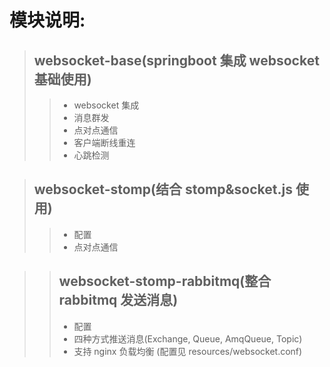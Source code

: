 # 模块说明:
> ## websocket-base(springboot 集成 websocket 基础使用)
> > - websocket 集成
> > - 消息群发
> > - 点对点通信
> > - 客户端断线重连
> > - 心跳检测

> ## websocket-stomp(结合 stomp&socket.js 使用)
> > - 配置
> > - 点对点通信

>> ## websocket-stomp-rabbitmq(整合 rabbitmq 发送消息)
 > > - 配置
 > > - 四种方式推送消息(Exchange, Queue, AmqQueue, Topic)
 > > - 支持 nginx 负载均衡 (配置见 resources/websocket.conf)


